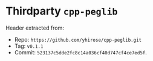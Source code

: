 # Thirdparty `cpp-peglib`
Header extracted from:
- Repo: `https://github.com/yhirose/cpp-peglib.git`
- Tag: `v0.1.1`
- Commit: `523137c5dde2fc8c14a036cf40d747cf4ce7ed5f`.
